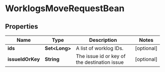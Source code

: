 

# WorklogsMoveRequestBean


## Properties

| Name | Type | Description | Notes |
|------------ | ------------- | ------------- | -------------|
|**ids** | **Set&lt;Long&gt;** | A list of worklog IDs. |  [optional] |
|**issueIdOrKey** | **String** | The issue id or key of the destination issue |  [optional] |



